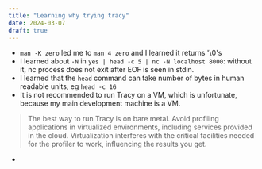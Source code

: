 ```yaml
---
title: "Learning why trying tracy"
date: 2024-03-07
draft: true
---
```


- `man -K zero` led me to `man 4 zero` and I learned it returns '\0's
- I learned about `-N` in `yes | head -c 5 | nc -N localhost 8000`: without it, nc process does not exit after EOF is seen in stdin.
- I learned that the `head` command can take number of bytes in human readable units, eg `head -c 1G`
- It is not recommended to run Tracy on a VM, which is unfortunate, because my main development machine is a VM.

> The best way to run Tracy is on bare metal. Avoid profiling applications in virtualized environments, including services provided in the cloud. Virtualization interferes with the critical facilities needed for the profiler to work, influencing the results you get.

- 